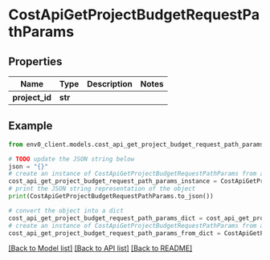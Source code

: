 # CostApiGetProjectBudgetRequestPathParams


## Properties

Name | Type | Description | Notes
------------ | ------------- | ------------- | -------------
**project_id** | **str** |  | 

## Example

```python
from env0_client.models.cost_api_get_project_budget_request_path_params import CostApiGetProjectBudgetRequestPathParams

# TODO update the JSON string below
json = "{}"
# create an instance of CostApiGetProjectBudgetRequestPathParams from a JSON string
cost_api_get_project_budget_request_path_params_instance = CostApiGetProjectBudgetRequestPathParams.from_json(json)
# print the JSON string representation of the object
print(CostApiGetProjectBudgetRequestPathParams.to_json())

# convert the object into a dict
cost_api_get_project_budget_request_path_params_dict = cost_api_get_project_budget_request_path_params_instance.to_dict()
# create an instance of CostApiGetProjectBudgetRequestPathParams from a dict
cost_api_get_project_budget_request_path_params_from_dict = CostApiGetProjectBudgetRequestPathParams.from_dict(cost_api_get_project_budget_request_path_params_dict)
```
[[Back to Model list]](../README.md#documentation-for-models) [[Back to API list]](../README.md#documentation-for-api-endpoints) [[Back to README]](../README.md)


